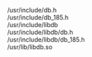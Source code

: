 /usr/include/db.h  
/usr/include/db\_185.h  
/usr/include/libdb  
/usr/include/libdb/db.h  
/usr/include/libdb/db\_185.h  
/usr/lib/libdb.so  
